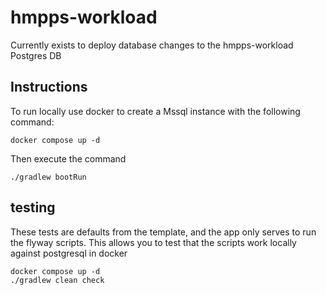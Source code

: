 # hmpps-workload

Currently exists to deploy database changes to the hmpps-workload Postgres DB

## Instructions

To run locally use docker to create a Mssql instance with the following command:

```shell
docker compose up -d
```

Then execute the command 
```shell
./gradlew bootRun
```

## testing

These tests are defaults from the template, and the app only serves to run the flyway scripts. This allows you to test that the scripts work locally against postgresql in docker
```shell
docker compose up -d
./gradlew clean check
```

